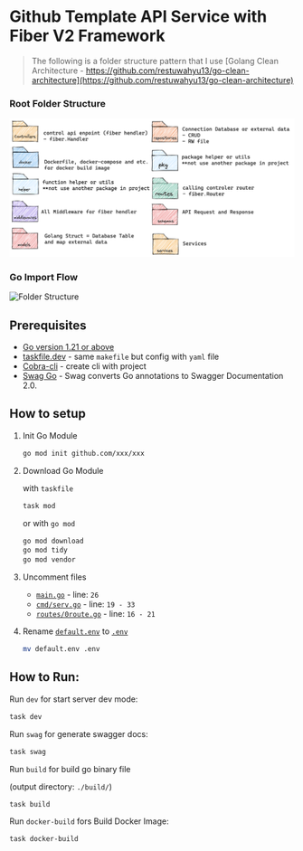 # Github Template API Service with Fiber V2 Framework 

> The following is a folder structure pattern that I use 
> [Golang Clean Architecture - https://github.com/restuwahyu13/go-clean-architecture](https://github.com/restuwahyu13/go-clean-architecture) 
> 

### Root Folder Structure

<img src="./images/folder-structure.png" width="600px" alt="Folder Structure" />

### Go Import Flow
<img src="./images/go-import-flow.png" width="600px" alt="Folder Structure" />


## Prerequisites

- [Go version 1.21 or above](https://golang.org/)
- [taskfile.dev](https://taskfile.dev/) - same `makefile` but config with `yaml` file
- [Cobra-cli](https://github.com/spf13/cobra-cli)  - create cli with project
- [Swag Go](https://github.com/swaggo/swag) - Swag converts Go annotations to Swagger Documentation 2.0. 


## How to setup

1. Init Go Module
    ```bash
    go mod init github.com/xxx/xxx
    ```
2. Download Go Module
  
    with `taskfile`
    ```bash
    task mod
    ```
    or with `go mod`
    ```bash
    go mod download
    go mod tidy
    go mod vendor
    ```
3. Uncomment files

    - [`main.go`](./main.go) - line: `26`
    - [`cmd/serv.go`](./cmd/serv.go) - line: `19 - 33`
    - [`routes/0route.go`](./routes/0route.go) - line: `16 - 21`

4. Rename [`default.env`](./default.env) to [`.env`](./.env)
    ```bash
    mv default.env .env
    ```

## How to Run:

Run `dev` for start server dev mode:

```bash
task dev
```

Run `swag` for generate swagger docs:

```bash
task swag
```

Run `build` for build go binary file

(output directory: `./build/`)
```bash
task build
```

Run `docker-build` fors Build Docker Image:

```bash
task docker-build
```